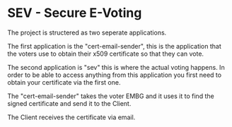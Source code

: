 # SEV - Secure E-Voting


The project is structered as two seperate applications.

The first application is the "cert-email-sender", this is the application that the voters use to obtain their x509 certificate so that they can vote.

The second application is "sev" this is where the actual voting happens. In order to be able to access anything from this application you first need to obtain your certificate via the first one.

The "cert-email-sender" takes the voter EMBG and it uses it to find the signed certificate and send it to the Client.

The Client receives the certificate via email.



